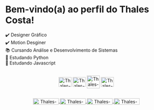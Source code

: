 <h1>Bem-vindo(a) ao perfil do Thales Costa!</h1>

✔️ Designer Gráfico<br>
✔️ Motion Desginer<br>
📚 Cursando Análise e Desenvolvimento de Sistemas<br>
🌱 Estudando Python<br>
🌱 Estudando Javascript<br>

<div style="display: inline_block" align="center"><br>
<img align="center" height="30" width="40" alt="Thales-Photoshop" src="https://cdn.jsdelivr.net/gh/devicons/devicon/icons/photoshop/photoshop-plain.svg" />          
<img align="center" height="30" width="40" alt="Thales-AfterEffects" src="https://cdn.jsdelivr.net/gh/devicons/devicon/icons/aftereffects/aftereffects-plain.svg" />
<img align="center" height="40" width="40" alt="Thales-Python" src="https://cdn.jsdelivr.net/gh/devicons/devicon/icons/python/python-original.svg" />
<img align="center" height="30" width="40" alt="Thales-Javascript" src="https://cdn.jsdelivr.net/gh/devicons/devicon/icons/javascript/javascript-original.svg" />
</div>

<div style="display: inline_block" align="center"><br>

  <a href="https://www.instagram.com/thales.costa03"> <img align="center" height="20" width="80" alt="Thales-Instagram" src="https://img.shields.io/badge/Instagram-E4405F?style=for-the-badge&logo=instagram&logoColor=white">
  </a>
<a href="#" target="_blank"><img align="center" height="20" width="80" alt="Thales-Linkedin" src="https://img.shields.io/badge/LinkedIn-0077B5?style=for-the-badge&logo=linkedin&logoColor=white">
  </a> 
<a href="mailto:ttcosta03@gmail.com" target="_blank"><img align="center" height="20" width="80" alt="Thales-Gmail" src="https://img.shields.io/badge/Gmail-D14836?style=for-the-badge&logo=gmail&logoColor=white">
  </a>
  <a href="#" target="_blank"><img align="center" height="20" width="80" alt="Thales-Behance" src="https://img.shields.io/badge/-Behance-blue?style=for-the-badge&logo=behance&logoColor=white">
  </a>
  
</div>
